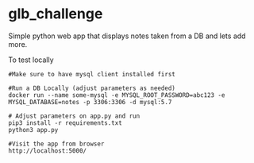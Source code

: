 # glb_challenge

Simple python web app that displays notes taken from a DB and lets add more.

To test locally

```shell
#Make sure to have mysql client installed first

#Run a DB Locally (adjust parameters as needed)
docker run --name some-mysql -e MYSQL_ROOT_PASSWORD=abc123 -e MYSQL_DATABASE=notes -p 3306:3306 -d mysql:5.7

# Adjust parameters on app.py and run
pip3 install -r requirements.txt
python3 app.py

#Visit the app from browser
http://localhost:5000/
```